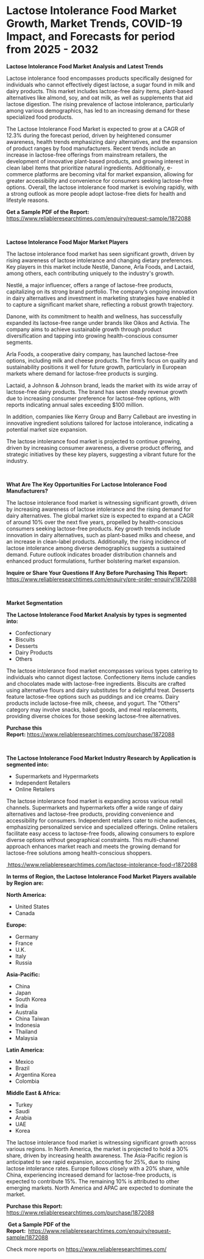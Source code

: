 <p><h1>Lactose Intolerance Food Market Growth, Market Trends, COVID-19 Impact, and Forecasts for period from 2025 - 2032</h1></p><p><strong>Lactose Intolerance Food Market Analysis and Latest Trends</strong></p>
<p><p>Lactose intolerance food encompasses products specifically designed for individuals who cannot effectively digest lactose, a sugar found in milk and dairy products. This market includes lactose-free dairy items, plant-based alternatives like almond, soy, and oat milk, as well as supplements that aid lactose digestion. The rising prevalence of lactose intolerance, particularly among various demographics, has led to an increasing demand for these specialized food products.</p><p>The Lactose Intolerance Food Market is expected to grow at a CAGR of 12.3% during the forecast period, driven by heightened consumer awareness, health trends emphasizing dairy alternatives, and the expansion of product ranges by food manufacturers. Recent trends include an increase in lactose-free offerings from mainstream retailers, the development of innovative plant-based products, and growing interest in clean label items that prioritize natural ingredients. Additionally, e-commerce platforms are becoming vital for market expansion, allowing for greater accessibility and convenience for consumers seeking lactose-free options. Overall, the lactose intolerance food market is evolving rapidly, with a strong outlook as more people adopt lactose-free diets for health and lifestyle reasons.</p></p>
<p><strong>Get a Sample PDF of the Report:&nbsp;</strong> <a href="https://www.reliableresearchtimes.com/enquiry/request-sample/1872088?utm_campaign=2118&utm_medium=2&utm_source=Github&utm_content=ia&utm_term=15022025&utm_id=lactose-intolerance-food">https://www.reliableresearchtimes.com/enquiry/request-sample/1872088</a></p>
<p>&nbsp;</p>
<p><strong>Lactose Intolerance Food Major Market Players</strong></p>
<p><p>The lactose intolerance food market has seen significant growth, driven by rising awareness of lactose intolerance and changing dietary preferences. Key players in this market include Nestlé, Danone, Arla Foods, and Lactaid, among others, each contributing uniquely to the industry's growth.</p><p>Nestlé, a major influencer, offers a range of lactose-free products, capitalizing on its strong brand portfolio. The company’s ongoing innovation in dairy alternatives and investment in marketing strategies have enabled it to capture a significant market share, reflecting a robust growth trajectory.</p><p>Danone, with its commitment to health and wellness, has successfully expanded its lactose-free range under brands like Oikos and Activia. The company aims to achieve sustainable growth through product diversification and tapping into growing health-conscious consumer segments.</p><p>Arla Foods, a cooperative dairy company, has launched lactose-free options, including milk and cheese products. The firm’s focus on quality and sustainability positions it well for future growth, particularly in European markets where demand for lactose-free products is surging.</p><p>Lactaid, a Johnson & Johnson brand, leads the market with its wide array of lactose-free dairy products. The brand has seen steady revenue growth due to increasing consumer preference for lactose-free options, with reports indicating annual sales exceeding $100 million.</p><p>In addition, companies like Kerry Group and Barry Callebaut are investing in innovative ingredient solutions tailored for lactose intolerance, indicating a potential market size expansion.</p><p>The lactose intolerance food market is projected to continue growing, driven by increasing consumer awareness, a diverse product offering, and strategic initiatives by these key players, suggesting a vibrant future for the industry.</p></p>
<p>&nbsp;</p>
<p><strong>What Are The Key Opportunities For Lactose Intolerance Food Manufacturers?</strong></p>
<p><p>The lactose intolerance food market is witnessing significant growth, driven by increasing awareness of lactose intolerance and the rising demand for dairy alternatives. The global market size is expected to expand at a CAGR of around 10% over the next five years, propelled by health-conscious consumers seeking lactose-free products. Key growth trends include innovation in dairy alternatives, such as plant-based milks and cheese, and an increase in clean-label products. Additionally, the rising incidence of lactose intolerance among diverse demographics suggests a sustained demand. Future outlook indicates broader distribution channels and enhanced product formulations, further bolstering market expansion.</p></p>
<p><strong>Inquire or Share Your Questions If Any Before Purchasing This Report:</strong> <a href="https://www.reliableresearchtimes.com/enquiry/pre-order-enquiry/1872088?utm_campaign=2118&utm_medium=2&utm_source=Github&utm_content=ia&utm_term=15022025&utm_id=lactose-intolerance-food">https://www.reliableresearchtimes.com/enquiry/pre-order-enquiry/1872088</a></p>
<p>&nbsp;</p>
<p><strong>Market Segmentation</strong></p>
<p><strong>The Lactose Intolerance Food Market Analysis by types is segmented into:</strong></p>
<p><ul><li>Confectionary</li><li>Biscuits</li><li>Desserts</li><li>Dairy Products</li><li>Others</li></ul></p>
<p><p>The lactose intolerance food market encompasses various types catering to individuals who cannot digest lactose. Confectionery items include candies and chocolates made with lactose-free ingredients. Biscuits are crafted using alternative flours and dairy substitutes for a delightful treat. Desserts feature lactose-free options such as puddings and ice creams. Dairy products include lactose-free milk, cheese, and yogurt. The "Others" category may involve snacks, baked goods, and meal replacements, providing diverse choices for those seeking lactose-free alternatives.</p></p>
<p><strong>Purchase this Report:&nbsp;</strong><a href="https://www.reliableresearchtimes.com/purchase/1872088?utm_campaign=2118&utm_medium=2&utm_source=Github&utm_content=ia&utm_term=15022025&utm_id=lactose-intolerance-food">https://www.reliableresearchtimes.com/purchase/1872088</a></p>
<p>&nbsp;</p>
<p><strong>The Lactose Intolerance Food Market Industry Research by Application is segmented into:</strong></p>
<p><ul><li>Supermarkets and Hypermarkets</li><li>Independent Retailers</li><li>Online Retailers</li></ul></p>
<p><p>The lactose intolerance food market is expanding across various retail channels. Supermarkets and hypermarkets offer a wide range of dairy alternatives and lactose-free products, providing convenience and accessibility for consumers. Independent retailers cater to niche audiences, emphasizing personalized service and specialized offerings. Online retailers facilitate easy access to lactose-free foods, allowing consumers to explore diverse options without geographical constraints. This multi-channel approach enhances market reach and meets the growing demand for lactose-free solutions among health-conscious shoppers.</p></p>
<p><a href="https://www.reliableresearchtimes.com/lactose-intolerance-food-r1872088?utm_campaign=2118&utm_medium=2&utm_source=Github&utm_content=ia&utm_term=15022025&utm_id=lactose-intolerance-food">&nbsp;https://www.reliableresearchtimes.com/lactose-intolerance-food-r1872088</a></p>
<p><strong>In terms of Region, the Lactose Intolerance Food Market Players available by Region are:</strong></p>
<p>
    <p> <strong> North America: </strong>
        <ul>
            <li>United States</li>
            <li>Canada</li>
        </ul>
        </p> 
    <p> <strong> Europe: </strong>
        <ul>
            <li>Germany</li>
            <li>France</li>
            <li>U.K.</li>
            <li>Italy</li>
            <li>Russia</li>
        </ul>
        </p> 
    <p> <strong> Asia-Pacific: </strong>
        <ul>
            <li>China</li>
            <li>Japan</li>
            <li>South Korea</li>
            <li>India</li>
            <li>Australia</li>
            <li>China Taiwan</li>
            <li>Indonesia</li>
            <li>Thailand</li>
            <li>Malaysia</li>
        </ul>
        </p> 
    <p> <strong> Latin America: </strong>
        <ul>
            <li>Mexico</li>
            <li>Brazil</li>
            <li>Argentina Korea</li>
            <li>Colombia</li>
        </ul>
        </p> 
    <p> <strong> Middle East & Africa: </strong>
        <ul>
            <li>Turkey</li>
            <li>Saudi</li>
            <li>Arabia</li>
            <li>UAE</li>
            <li>Korea</li>
        </ul>
    </p>
    </p>
<p><p>The lactose intolerance food market is witnessing significant growth across various regions. In North America, the market is projected to hold a 30% share, driven by increasing health awareness. The Asia-Pacific region is anticipated to see rapid expansion, accounting for 25%, due to rising lactose intolerance rates. Europe follows closely with a 20% share, while China, experiencing increased demand for lactose-free products, is expected to contribute 15%. The remaining 10% is attributed to other emerging markets. North America and APAC are expected to dominate the market.</p></p>
<p><strong>Purchase this Report: </strong><a href="https://www.reliableresearchtimes.com/purchase/1872088?utm_campaign=2118&utm_medium=2&utm_source=Github&utm_content=ia&utm_term=15022025&utm_id=lactose-intolerance-food">https://www.reliableresearchtimes.com/purchase/1872088</a></p>
<p>&nbsp;<strong>Get a Sample PDF of the Report:&nbsp;&nbsp;</strong><a href="https://www.reliableresearchtimes.com/enquiry/request-sample/1872088?utm_campaign=2118&utm_medium=2&utm_source=Github&utm_content=ia&utm_term=15022025&utm_id=lactose-intolerance-food">https://www.reliableresearchtimes.com/enquiry/request-sample/1872088</a></p>
<p><strong></strong></p>
<p>Check more reports on <a href="https://www.reliableresearchtimes.com/?utm_campaign=2118&utm_medium=2&utm_source=Github&utm_content=ia&utm_term=15022025&utm_id=lactose-intolerance-food">https://www.reliableresearchtimes.com/</a></p>